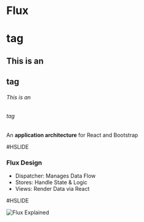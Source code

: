 # Flux <h1> tag
## This is an <h2> tag
###### This is an <h6> tag

An **application architecture** for React and Bootstrap

#HSLIDE

### Flux Design

- Dispatcher: Manages Data Flow
- Stores: Handle State & Logic
- Views: Render Data via React

#HSLIDE

![Flux Explained](https://facebook.github.io/flux/img/flux-simple-f8-diagram-explained-1300w.png)
